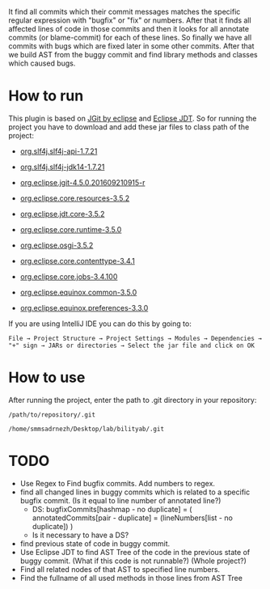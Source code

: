 It find all commits which their commit messages matches the specific regular expression with "bugfix" or "fix" or numbers. After that it finds all affected lines of code in those commits and then it looks for all annotate commits (or blame-commit) for each of these lines. So finally we have all commits with bugs which are fixed later in some other commits. After that we build AST from the buggy commit and find library methods and classes which caused bugs.

How to run
=========

This plugin is based on [JGit by eclipse](https://eclipse.org/jgit) and [Eclipse JDT](http://www.eclipse.org/jdt). So for running the project you have to download and add these jar files to class path of the project:

  * [org.slf4j.slf4j-api-1.7.21](https://mvnrepository.com/artifact/org.slf4j/slf4j-api/1.7.21)
  * [org.slf4j.slf4j-jdk14-1.7.21](https://mvnrepository.com/artifact/org.slf4j/slf4j-jdk14/1.7.21)
  * [org.eclipse.jgit-4.5.0.201609210915-r](https://mvnrepository.com/artifact/org.eclipse.jgit/org.eclipse.jgit/4.5.0.201609210915-r)
  
  * [org.eclipse.core.resources-3.5.2](https://mvnrepository.com/artifact/org.eclipse/core-resources/3.5.2)
  * [org.eclipse.jdt.core-3.5.2](https://mvnrepository.com/artifact/org.eclipse/jdt-core/3.5.2)
  * [org.eclipse.core.runtime-3.5.0](https://mvnrepository.com/artifact/org.eclipse.core/org.eclipse.core.runtime/3.5.0.v20090525)
  * [org.eclipse.osgi-3.5.2](https://mvnrepository.com/artifact/org.eclipse.osgi/org.eclipse.osgi/3.5.2.R35x_v20100126)
  * [org.eclipse.core.contenttype-3.4.1](https://mvnrepository.com/artifact/org.eclipse.core/org.eclipse.core.contenttype/3.4.100)
  * [org.eclipse.core.jobs-3.4.100](https://mvnrepository.com/artifact/org.eclipse.core/org.eclipse.core.jobs/3.4.100.v20090429-1800)
  * [org.eclipse.equinox.common-3.5.0](https://mvnrepository.com/artifact/org.eclipse.equinox/org.eclipse.equinox.common/3.5.0.v20090520-1800)
  * [org.eclipse.equinox.preferences-3.3.0](https://mvnrepository.com/artifact/org.eclipse.equinox/org.eclipse.equinox.preferences/3.3.0.v20100503)
  

If you are using IntelliJ IDE you can do this by going to:

`File → Project Structure → Project Settings → Modules → Dependencies → "+" sign → JARs or directories → Select the jar file and click on OK`

How to use
=========

After running the project, enter the path to .git directory in your repository:

`/path/to/repository/.git`

`/home/smmsadrnezh/Desktop/lab/bilityab/.git`

TODO
=========

  * Use Regex to Find bugfix commits. Add numbers to regex.
  * find all changed lines in buggy commits which is related to a specific bugfix commit. (Is it equal to line number of annotated line?)
    * DS: bugfixCommits[hashmap - no duplicate] = ( annotatedCommits[pair - duplicate] = (lineNumbers[list - no duplicate]) )
    * Is it necessary to have a DS?
  * find previous state of code in buggy commit.
  * Use Eclipse JDT to find AST Tree of the code in the previous state of buggy commit. (What if this code is not runnable?) (Whole project?)
  * Find all related nodes of that AST to specified line numbers.
  * Find the fullname of all used methods in those lines from AST Tree 